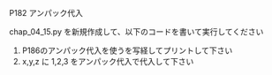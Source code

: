 P182 アンパック代入

chap_04_15.py を新規作成して、以下のコードを書いて実行してください

1. P186のアンパック代入を使うを写経してプリントして下さい
1. x,y,z に 1,2,3 をアンパック代入で代入して下さい


